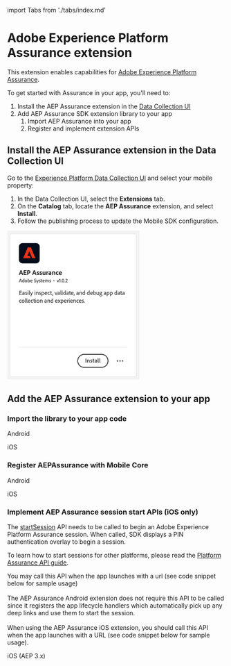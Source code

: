 import Tabs from './tabs/index.md'

# Adobe Experience Platform Assurance extension

This extension enables capabilities for [Adobe Experience Platform Assurance](../platform-assurance/index.md).

To get started with Assurance in your app, you'll need to:

1. Install the AEP Assurance extension in the [Data Collection UI](https://experience.adobe.com/#/data-collection)
2. Add AEP Assurance SDK extension library to your app
   1. Import AEP Assurance into your app
   2. Register and implement extension APIs

## Install the AEP Assurance extension in the Data Collection UI

Go to the [Experience Platform Data Collection UI](https://experience.adobe.com/#/data-collection/) and select your mobile property:

1. In the Data Collection UI, select the **Extensions** tab.
2. On the **Catalog** tab, locate the **AEP Assurance** extension, and select **Install**.
3. Follow the publishing process to update the Mobile SDK configuration.

![](./assets/index/assurance-extension.png)

## Add the AEP Assurance extension to your app

### Import the library to your app code

<TabsBlock orientation="horizontal" slots="heading, content" repeat="2"/>

Android

<Tabs query="platform=android&task=import-library"/>

iOS

<Tabs query="platform=ios-aep&task=import-library"/>

<!-- React Native

<Tabs query="platform=react-native&task=import-library"/>

Flutter

<Tabs query="platform=flutter&task=import-library"/> -->

### Register AEPAssurance with Mobile Core

<TabsBlock orientation="horizontal" slots="heading, content" repeat="2"/>

Android

<Tabs query="platform=android&task=register-assurance"/>

iOS

<Tabs query="platform=ios-aep&task=register-assurance"/>

<!-- React Native

<Tabs query="platform=react-native&task=register-assurance"/>

Flutter

<Tabs query="platform=flutter&task=register-assurance"/> -->

### Implement AEP Assurance session start APIs (iOS only)

The [startSession](./assurance-api-reference.md#startsession) API needs to be called to begin an Adobe Experience Platform Assurance session. When called, SDK displays a PIN authentication overlay to begin a session. 

To learn how to start sessions for other platforms, please read the [Platform Assurance API guide](./api-reference.md).

<InlineAlert variant="info" slots="text"/>

You may call this API when the app launches with a url (see code snippet below for sample usage) <br/><br/> The AEP Assurance Android extension does not require this API to be called since it registers the app lifecycle handlers which automatically pick up any deep links and use them to start the session.<br/><br/>When using the AEP Assurance iOS extension, you should call this API when the app launches with a URL (see code snippet below for sample usage).

<TabsBlock orientation="horizontal" slots="heading, content" repeat="1"/>

iOS (AEP 3.x)

<Tabs query="platform=ios-aep&task=register-assurance"/>

